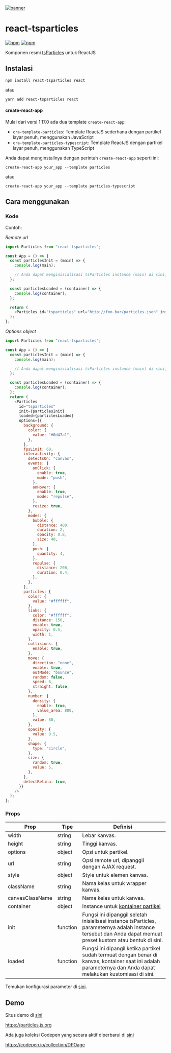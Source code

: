 [![banner](https://particles.js.org/images/banner2.png)](https://particles.js.org)

# react-tsparticles

[![npm](https://img.shields.io/npm/v/react-tsparticles)](https://www.npmjs.com/package/react-tsparticles) [![npm](https://img.shields.io/npm/dm/react-tsparticles)](https://www.npmjs.com/package/react-tsparticles)

Komponen resmi [tsParticles](https://github.com/matteobruni/tsparticles) untuk ReactJS

## Instalasi

```shell
npm install react-tsparticles react
```

atau

```shell
yarn add react-tsparticles react
```

#### create-react-app

Mulai dari versi 1.17.0 ada dua template `create-react-app`:

- `cra-template-particles`: Template ReactJS sederhana dengan partikel layar penuh, menggunakan JavaScript
- `cra-template-particles-typescript`: Template ReactJS dengan partikel layar penuh, menggunakan TypeScript

Anda dapat menginstallnya dengan perintah `create-react-app` seperti ini:

```shell script
create-react-app your_app --template particles
```

atau

```shell script
create-react-app your_app --template particles-typescript
```

## Cara menggunakan

### Kode

Contoh:

_Remote url_

```javascript
import Particles from "react-tsparticles";

const App = () => {
  const particlesInit = (main) => {
    console.log(main);

    // Anda dapat menginisialisasi tsParticles instance (main) di sini, menambahkan bentuk kustom atau preset
  };

  const particlesLoaded = (container) => {
    console.log(container);
  };

  return (
    <Particles id="tsparticles" url="http://foo.bar/particles.json" init={particlesInit} loaded={particlesLoaded} />
  );
};
```

_Options object_

```javascript
import Particles from "react-tsparticles";

const App = () => {
  const particlesInit = (main) => {
    console.log(main);

    // Anda dapat menginisialisasi tsParticles instance (main) di sini, menambahkan bentuk kustom atau preset
  };

  const particlesLoaded = (container) => {
    console.log(container);
  };
  return (
    <Particles
      id="tsparticles"
      init={particlesInit}
      loaded={particlesLoaded}
      options={{
        background: {
          color: {
            value: "#0d47a1",
          },
        },
        fpsLimit: 60,
        interactivity: {
          detectsOn: "canvas",
          events: {
            onClick: {
              enable: true,
              mode: "push",
            },
            onHover: {
              enable: true,
              mode: "repulse",
            },
            resize: true,
          },
          modes: {
            bubble: {
              distance: 400,
              duration: 2,
              opacity: 0.8,
              size: 40,
            },
            push: {
              quantity: 4,
            },
            repulse: {
              distance: 200,
              duration: 0.4,
            },
          },
        },
        particles: {
          color: {
            value: "#ffffff",
          },
          links: {
            color: "#ffffff",
            distance: 150,
            enable: true,
            opacity: 0.5,
            width: 1,
          },
          collisions: {
            enable: true,
          },
          move: {
            direction: "none",
            enable: true,
            outMode: "bounce",
            random: false,
            speed: 6,
            straight: false,
          },
          number: {
            density: {
              enable: true,
              value_area: 800,
            },
            value: 80,
          },
          opacity: {
            value: 0.5,
          },
          shape: {
            type: "circle",
          },
          size: {
            random: true,
            value: 5,
          },
        },
        detectRetina: true,
      }}
    />
  );
};
```

### Props

| Prop            | Tipe     | Definisi                                                                                                                                          |
| --------------- | -------- | --------------------------------------------------------------------------------------------------------------------------------------------------- |
| width           | string   | Lebar kanvas.                                                                                                                            |
| height          | string   | Tinggi kanvas.                                                                                                                           |
| options         | object   | Opsi untuk partikel.                                                                                                              |
| url             | string   | Opsi remote url, dipanggil dengan AJAX request.                                                                                               |
| style           | object   | Style untuk elemen kanvas.                                                                                                                    |
| className       | string   | Nama kelas untuk wrapper kanvas.                                                                                                               |
| canvasClassName | string   | Nama kelas untuk kanvas.                                                                                                                       |
| container       | object   | Instance untuk [kontainer partikel](https://particles.js.org/docs/modules/_core_container_.html)                                              |
| init            | function | Fungsi ini dipanggil seletah inisialisasi instance tsParticles, parameternya adalah instance tersebut dan Anda dapat memuat preset kustom atau bentuk di sini. |
| loaded          | function | Fungsi ini dipangil ketika partikel sudah termuat dengan benar di kanvas, kontainer saat ini adalah parameternya dan Anda dapat melakukan kustomisasi di sini.         |

Temukan konfigurasi parameter di [sini](https://particles.js.org).

## Demo

Situs demo di [sini](https://particles.js.org)

<https://particles.js.org>

Ada juga koleksi Codepen yang secara aktif diperbarui di [sini](https://codepen.io/collection/DPOage)

<https://codepen.io/collection/DPOage>
